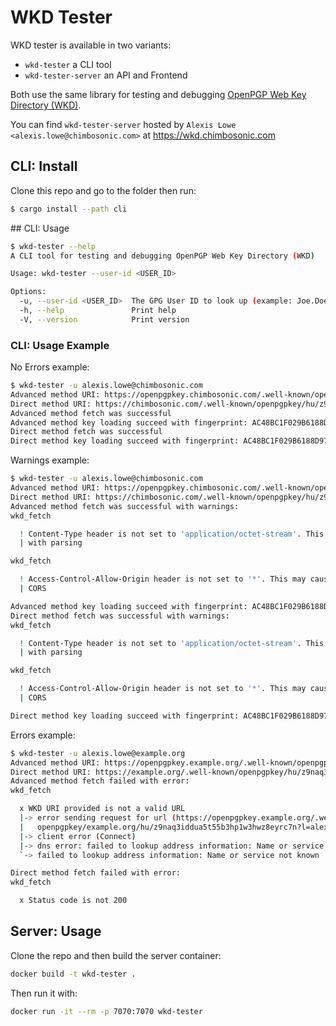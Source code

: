 # WKD Tester

WKD tester is available in two variants:

- `wkd-tester` a CLI tool
- `wkd-tester-server` an API and Frontend

Both use the same library for testing and debugging [OpenPGP Web Key Directory (WKD)](https://datatracker.ietf.org/doc/draft-koch-openpgp-webkey-service/).

You can find `wkd-tester-server` hosted by `Alexis Lowe <alexis.lowe@chimbosonic.com>` at https://wkd.chimbosonic.com

## CLI: Install

Clone this repo and go to the folder then run:

```bash
$ cargo install --path cli
```

## CLI: Usage

```bash
$ wkd-tester --help
A CLI tool for testing and debugging OpenPGP Web Key Directory (WKD)

Usage: wkd-tester --user-id <USER_ID>

Options:
  -u, --user-id <USER_ID>  The GPG User ID to look up (example: Joe.Doe@example.org)
  -h, --help               Print help
  -V, --version            Print version
```

### CLI: Usage Example

No Errors example:
```bash
$ wkd-tester -u alexis.lowe@chimbosonic.com
Advanced method URI: https://openpgpkey.chimbosonic.com/.well-known/openpgpkey/chimbosonic.com/hu/z9naq3iddua5t55b3hp1w3hwz8eyrc7n?l=alexis.lowe
Direct method URI: https://chimbosonic.com/.well-known/openpgpkey/hu/z9naq3iddua5t55b3hp1w3hwz8eyrc7n?l=alexis.lowe
Advanced method fetch was successful
Advanced method key loading succeed with fingerprint: AC48BC1F029B6188D97E2D807C855DB4466DF0C6
Direct method fetch was successful
Direct method key loading succeed with fingerprint: AC48BC1F029B6188D97E2D807C855DB4466DF0C6
```

Warnings example:
```bash
$ wkd-tester -u alexis.lowe@chimbosonic.com
Advanced method URI: https://openpgpkey.chimbosonic.com/.well-known/openpgpkey/chimbosonic.com/hu/z9naq3iddua5t55b3hp1w3hwz8eyrc7n?l=alexis.lowe
Direct method URI: https://chimbosonic.com/.well-known/openpgpkey/hu/z9naq3iddua5t55b3hp1w3hwz8eyrc7n?l=alexis.lowe
Advanced method fetch was successful with warnings:
wkd_fetch

  ! Content-Type header is not set to 'application/octet-stream'. This may cause issues
  | with parsing

wkd_fetch

  ! Access-Control-Allow-Origin header is not set to '*'. This may cause issues with
  | CORS

Advanced method key loading succeed with fingerprint: AC48BC1F029B6188D97E2D807C855DB4466DF0C6
Direct method fetch was successful with warnings:
wkd_fetch

  ! Content-Type header is not set to 'application/octet-stream'. This may cause issues
  | with parsing

wkd_fetch

  ! Access-Control-Allow-Origin header is not set to '*'. This may cause issues with
  | CORS

Direct method key loading succeed with fingerprint: AC48BC1F029B6188D97E2D807C855DB4466DF0C6
```

Errors example:
```bash
$ wkd-tester -u alexis.lowe@example.org
Advanced method URI: https://openpgpkey.example.org/.well-known/openpgpkey/example.org/hu/z9naq3iddua5t55b3hp1w3hwz8eyrc7n?l=alexis.lowe
Direct method URI: https://example.org/.well-known/openpgpkey/hu/z9naq3iddua5t55b3hp1w3hwz8eyrc7n?l=alexis.lowe
Advanced method fetch failed with error:
wkd_fetch

  x WKD URI provided is not a valid URL
  |-> error sending request for url (https://openpgpkey.example.org/.well-known/
  |   openpgpkey/example.org/hu/z9naq3iddua5t55b3hp1w3hwz8eyrc7n?l=alexis.lowe)
  |-> client error (Connect)
  |-> dns error: failed to lookup address information: Name or service not known
  `-> failed to lookup address information: Name or service not known

Direct method fetch failed with error:
wkd_fetch

  x Status code is not 200
```

## Server: Usage

Clone the repo and then build the server container:
```bash
docker build -t wkd-tester .
```

Then run it with:
```bash
docker run -it --rm -p 7070:7070 wkd-tester
```